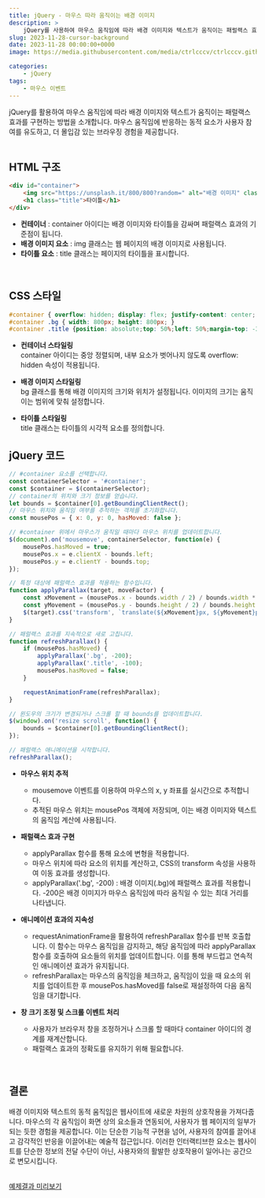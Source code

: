 ```yaml
---
title: jQuery - 마우스 따라 움직이는 배경 이미지
description: >  
    jQuery를 사용하여 마우스 움직임에 따라 배경 이미지와 텍스트가 움직이는 패럴랙스 효과를 구현하는 방법을 설명합니다. 이러한 인터랙티브 요소는 사용자 참여를 유도하고 웹사이트를 보다 몰입감 있는 공간으로 만듭니다.  
slug: 2023-11-28-cursor-background
date: 2023-11-28 00:00:00+0000
image: https://media.githubusercontent.com/media/ctrlcccv/ctrlcccv.github.io/master/assets/img/post/2023-11-28-cursor-background2.webp

categories:
    - jQuery
tags:
    - 마우스 이벤트
---
```

jQuery를 활용하여 마우스 움직임에 따라 배경 이미지와 텍스트가 움직이는 패럴랙스 효과를 구현하는 방법을 소개합니다.
마우스 움직임에 반응하는 동적 요소가 사용자 참여를 유도하고, 더 몰입감 있는 브라우징 경험을 제공합니다.  
<br>

## HTML 구조
```html
<div id="container">
    <img src="https://unsplash.it/800/800?random=" alt="배경 이미지" class="bg">
    <h1 class="title">타이틀</h1>
</div>
```
* **컨테이너** : container 아이디는 배경 이미지와 타이틀을 감싸며 패럴랙스 효과의 기준점이 됩니다.
* **배경 이미지 요소** : img 클래스는 웹 페이지의 배경 이미지로 사용됩니다.
* **타이틀 요소** : title 클래스는 페이지의 타이틀을 표시합니다.  

<br>

## CSS 스타일
```css
#container { overflow: hidden; display: flex; justify-content: center; align-items: center; position: relative; width: 600px; height: 600px; margin: 50px auto 0; } 
#container .bg { width: 800px; height: 800px; } 
#container .title {position: absolute;top: 50%;left: 50%;margin-top: -33px;margin-left: -63px;font-size: 46px; font-weight: 700;color: #fff; text-shadow: 0 0 10px rgba(0, 0, 0, 0.4); }
```
* **컨테이너 스타일링**   
container 아이디는 중앙 정렬되며, 내부 요소가 벗어나지 않도록 overflow: hidden 속성이 적용됩니다.

* **배경 이미지 스타일링**  
bg 클래스를 통해 배경 이미지의 크기와 위치가 설정됩니다. 이미지의 크기는 움직이는 범위에 맞춰 설정합니다.

* **타이틀 스타일링**  
title 클래스는 타이틀의 시각적 요소를 정의합니다.

<script async src="https://pagead2.googlesyndication.com/pagead/js/adsbygoogle.js?client=ca-pub-8535540836842352" crossorigin="anonymous"></script>
<ins class="adsbygoogle"
     style="display:block; text-align:center;"
     data-ad-layout="in-article"
     data-ad-format="fluid"
     data-ad-client="ca-pub-8535540836842352"
     data-ad-slot="2974559225"></ins>
<script>
     (adsbygoogle = window.adsbygoogle || []).push({});
</script>

## jQuery 코드
```js
// #container 요소를 선택합니다.
const containerSelector = '#container';
const $container = $(containerSelector);
// container의 위치와 크기 정보를 얻습니다.
let bounds = $container[0].getBoundingClientRect();
// 마우스 위치와 움직임 여부를 추적하는 객체를 초기화합니다.
const mousePos = { x: 0, y: 0, hasMoved: false };

// #container 위에서 마우스가 움직일 때마다 마우스 위치를 업데이트합니다.
$(document).on('mousemove', containerSelector, function(e) {
    mousePos.hasMoved = true;
    mousePos.x = e.clientX - bounds.left;
    mousePos.y = e.clientY - bounds.top;
});

// 특정 대상에 패럴랙스 효과를 적용하는 함수입니다.
function applyParallax(target, moveFactor) {
    const xMovement = (mousePos.x - bounds.width / 2) / bounds.width * moveFactor;
    const yMovement = (mousePos.y - bounds.height / 2) / bounds.height * moveFactor;
    $(target).css('transform', `translate(${xMovement}px, ${yMovement}px)`);
}

// 패럴랙스 효과를 지속적으로 새로 고칩니다.
function refreshParallax() {
    if (mousePos.hasMoved) {
        applyParallax('.bg', -200);
        applyParallax('.title', -100);
        mousePos.hasMoved = false;
    }

    requestAnimationFrame(refreshParallax);
}

// 윈도우의 크기가 변경되거나 스크롤 할 때 bounds를 업데이트합니다.
$(window).on('resize scroll', function() {
    bounds = $container[0].getBoundingClientRect();
});

// 패럴랙스 애니메이션을 시작합니다.
refreshParallax();
```
* **마우스 위치 추적**  
  * mousemove 이벤트를 이용하여 마우스의 x, y 좌표를 실시간으로 추적합니다.
  * 추적된 마우스 위치는 mousePos 객체에 저장되며, 이는 배경 이미지와 텍스트의 움직임 계산에 사용됩니다.

* **패럴랙스 효과 구현**  
  * applyParallax 함수를 통해 요소에 변형을 적용합니다.
  * 마우스 위치에 따라 요소의 위치를 계산하고, CSS의 transform 속성을 사용하여 이동 효과를 생성합니다.  
  * applyParallax('.bg', -200) : 배경 이미지(.bg)에 패럴랙스 효과를 적용합니다. -200은 배경 이미지가 마우스 움직임에 따라 움직일 수 있는 최대 거리를 나타냅니다.

* **애니메이션 효과의 지속성**  
  * requestAnimationFrame을 활용하여 refreshParallax 함수를 반복 호출합니다. 이 함수는 마우스 움직임을 감지하고, 해당 움직임에 따라 applyParallax 함수를 호출하여 요소들의 위치를 업데이트합니다. 이를 통해 부드럽고 연속적인 애니메이션 효과가 유지됩니다.
  * refreshParallax는 마우스의 움직임을 체크하고, 움직임이 있을 때 요소의 위치를 업데이트한 후 mousePos.hasMoved를 false로 재설정하여 다음 움직임을 대기합니다.

* **창 크기 조정 및 스크롤 이벤트 처리**  
  * 사용자가 브라우저 창을 조정하거나 스크롤 할 때마다 container 아이디의 경계를 재계산합니다.
  * 패럴랙스 효과의 정확도를 유지하기 위해 필요합니다.  
<br>

## 결론
배경 이미지와 텍스트의 동적 움직임은 웹사이트에 새로운 차원의 상호작용을 가져다줍니다. 마우스의 각 움직임이 화면 상의 요소들과 연동되어, 사용자가 웹 페이지의 일부가 되는 듯한 경험을 제공합니다. 이는 단순한 기능적 구현을 넘어, 사용자의 참여를 끌어내고 감각적인 반응을 이끌어내는 예술적 접근입니다. 이러한 인터랙티브한 요소는 웹사이트를 단순한 정보의 전달 수단이 아닌, 사용자와의 활발한 상호작용이 일어나는 공간으로 변모시킵니다.  
<br>

<div class="btn_wrap">
    <a target="_blank" href="https://ctrlcccv.github.io//ctrlcccv-demo/2023-11-28-cursor-background/">예제결과 미리보기</a>
</div>